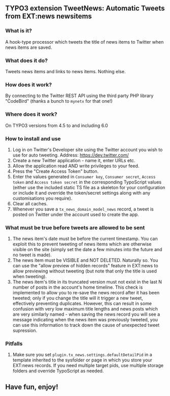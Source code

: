 ## TYPO3 extension TweetNews: Automatic Tweets from EXT:news newsitems

### What is it?

A hook-type processor which tweets the title of news items to Twitter when news items are saved.

### What does it do?

Tweets news items and links to news items. Nothing else.

### How does it work?

By connecting to the Twitter REST API using the third party PHP library "CodeBird" (thanks a bunch to `mynetx` for that one!)

### Where does it work?

On TYPO3 versions from 4.5 to and including 6.0

### How to install and use

1. Log in on Twitter's Developer site using the Twitter account you wish to use for auto tweeting. Address: https://dev.twitter.com/
2. Create a new Twitter application - name it, enter URLs etc.
3. Allow the application read AND write privileges to your feed.
4. Press the "Create Access Token" button.
5. Enter the values generated in `Consumer key`, `Consumer secret`, `Access token` and `Access token secret` in the corresponding
   TypoScript values (either use the included static TS file as a skeleton for your configuration or include it and override the
   token/secret settings along with any customisations you require).
6. Clear all caches.
7. Whenever you save a `tx_news_domain_model_news` record, a tweet is posted on Twitter under the account used to create the app.

### What must be true before tweets are allowed to be sent

1. The news item's date must be before the current timestamp. You can exploit this to prevent tweeting of news items which are
   otherwise visible on the site (simply set the date a few minutes into the future and no tweet is made).
2. The news item must be VISIBLE and NOT DELETED. Naturally so. You can use the "allow preview of hidden records" feature in
   EXT:news to allow previewing without tweeting (but note that only the title is used when tweeting).
3. The news item's title in its truncated version must not exist in the last N number of posts in the account's home timeline.
   This check is implemented to allow you to re-save the news record after it has been tweeted; only if you change the title will
   it trigger a new tweet, effectively preventing duplicates. However, this can result in some confusion with very low maximum
   title lengths and news posts which are very similarly named - when saving the news record you will see a message indicating
   when the news item was previously tweeted, you can use this information to track down the cause of unexpected tweet supression.

### Pitfalls

1. Make sure you set `plugin.tx_news.settings.defaultDetailPid` in a template inherited to the sysfolder or page in which you
   store your EXT:news records. If you need multiple target pids, use multiple storage folders and override TypoScript as needed.

## Have fun, enjoy!